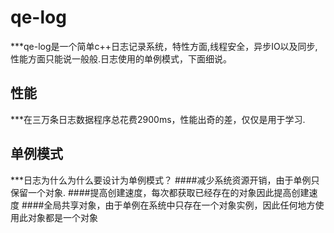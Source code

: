 # qe-log 
***qe-log是一个简单c++日志记录系统，特性方面,线程安全，异步IO以及同步,性能方面只能说一般般.日志使用的单例模式，下面细说。


## 性能
***在三万条日志数据程序总花费2900ms，性能出奇的差，仅仅是用于学习.


## 单例模式
***日志为什么为什么要设计为单例模式？
         ####​减少系统资源开销，由于单例只保留一个对象.
         ####​提高创建速度，每次都获取已经存在的对象因此提高创建速度
         ####​全局共享对象，由于单例在系统中只存在一个对象实例，因此任何地方使用此对象都是一个对象
